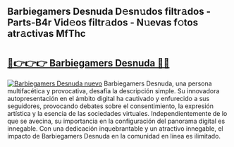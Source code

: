 ## Barbiegamers Desnuda D𝚎sn𝚞dos filtr𝚊dos - Parts-B4r Vid𝚎os filtr𝚊dos - N𝚞evas f𝚘tos atr𝚊ctivas MfThc

# <h2><a href="http://mb86qy.tromn.icu/?c=Barbiegamers+Desnuda">🔗👉👉👉 Barbiegamers Desnuda 🔗🔗</a></h2>

[![Barbiegamers Desnuda nuevo](https://i.imgur.com/pEAQMta.gif)](http://mb86qy.tromn.icu/?c=Barbiegamers+Desnuda)
Barbiegamers Desnuda, una persona multifacética y provocativa, desafía la descripción simple. Su innovadora autopresentación en el ámbito digital ha cautivado y enfurecido a sus seguidores, provocando debates sobre el consentimiento, la expresión artística y la esencia de las sociedades virtuales. Independientemente de lo que se avecina, su importancia en la configuración del panorama digital es innegable. Con una dedicación inquebrantable y un atractivo innegable, el impacto de Barbiegamers Desnuda en la comunidad en línea es ilimitado.
